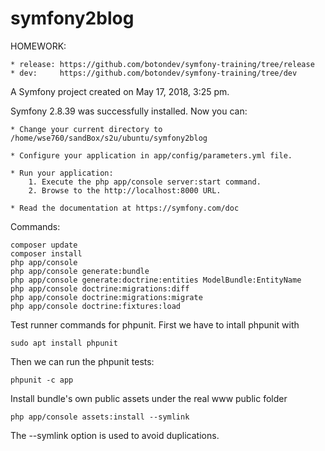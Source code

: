 symfony2blog
============

HOMEWORK:
 
    * release: https://github.com/botondev/symfony-training/tree/release
    * dev:     https://github.com/botondev/symfony-training/tree/dev

A Symfony project created on May 17, 2018, 3:25 pm.

Symfony 2.8.39 was successfully installed. Now you can:

    * Change your current directory to /home/wse760/sandBox/s2u/ubuntu/symfony2blog

    * Configure your application in app/config/parameters.yml file.

    * Run your application:
        1. Execute the php app/console server:start command.
        2. Browse to the http://localhost:8000 URL.

    * Read the documentation at https://symfony.com/doc

Commands:

    composer update
    composer install
    php app/console
    php app/console generate:bundle
    php app/console generate:doctrine:entities ModelBundle:EntityName
    php app/console doctrine:migrations:diff
    php app/console doctrine:migrations:migrate
    php app/console doctrine:fixtures:load
    
Test runner commands for phpunit.
First we have to intall phpunit with

    sudo apt install phpunit
    
Then we can run the phpunit tests:

    phpunit -c app

Install bundle's own public assets under the real www public folder

    php app/console assets:install --symlink

The --symlink option is used to avoid duplications. 